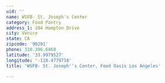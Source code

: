 ```yaml
---
uid: ''
name: WSFB- St. Joseph's Center
category: Food Pantry
address_1: 204 Hampton Drive
city: Venice
state: CA
zipcode: '90291'
phone: 310.396.6468
latitude: '33.9979527'
longitude: '-118.4779718'
title: 'WSFB- St. Joseph''s Center, Food Oasis Los Angeles'

---
```

